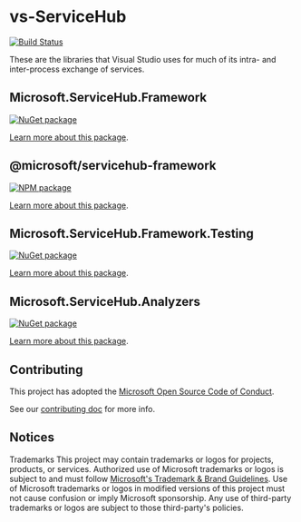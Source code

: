 # vs-ServiceHub

[![Build Status](https://dev.azure.com/azure-public/vside/_apis/build/status/vs-servicehub?branchName=main)](https://dev.azure.com/azure-public/vside/_build/latest?definitionId=53&branchName=main)

These are the libraries that Visual Studio uses for much of its intra- and inter-process exchange of services.

## Microsoft.ServiceHub.Framework

[![NuGet package](https://img.shields.io/nuget/v/Microsoft.ServiceHub.Framework.svg)](https://www.nuget.org/packages/Microsoft.ServiceHub.Framework)

[Learn more about this package](src/Microsoft.ServiceHub.Framework/README.md).

## @microsoft/servicehub-framework

[![NPM package](https://img.shields.io/npm/v/@microsoft/servicehub-framework)](https://www.npmjs.com/package/@microsoft/servicehub-framework)

[Learn more about this package](src/servicebroker-npm/README.md).

## Microsoft.ServiceHub.Framework.Testing

[![NuGet package](https://img.shields.io/nuget/v/Microsoft.ServiceHub.Framework.Testing.svg)](https://www.nuget.org/packages/Microsoft.ServiceHub.Framework.Testing)

[Learn more about this package](src/Microsoft.ServiceHub.Framework.Testing/README.md).

## Microsoft.ServiceHub.Analyzers

[![NuGet package](https://img.shields.io/nuget/v/Microsoft.ServiceHub.Analyzers.svg)](https://www.nuget.org/packages/Microsoft.ServiceHub.Analyzers)

[Learn more about this package](src/Microsoft.ServiceHub.Analyzers/README.md).

## Contributing

This project has adopted the [Microsoft Open Source Code of Conduct](https://opensource.microsoft.com/codeofconduct/).

See our [contributing doc](CONTRIBUTING.md) for more info.

## Notices

Trademarks This project may contain trademarks or logos for projects, products, or services. Authorized use of Microsoft trademarks or logos is subject to and must follow [Microsoft's Trademark & Brand Guidelines](https://www.microsoft.com/legal/intellectualproperty/trademarks/usage/general). Use of Microsoft trademarks or logos in modified versions of this project must not cause confusion or imply Microsoft sponsorship. Any use of third-party trademarks or logos are subject to those third-party's policies.
